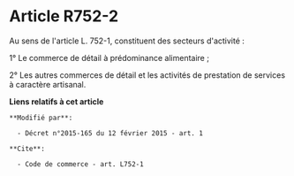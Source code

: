 # Article R752-2

Au sens de l'article L. 752-1, constituent des secteurs d'activité :

1° Le commerce de détail à prédominance alimentaire ;

2° Les autres commerces de détail et les activités de prestation de services à caractère artisanal.

**Liens relatifs à cet article**

	**Modifié par**:

	  - Décret n°2015-165 du 12 février 2015 - art. 1

	**Cite**:

	  - Code de commerce - art. L752-1

